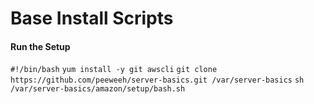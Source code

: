 # Base Install Scripts

#### Run the Setup
`#!/bin/bash`
`yum install -y git awscli`
`git clone https://github.com/peeweeh/server-basics.git /var/server-basics`
`sh /var/server-basics/amazon/setup/bash.sh`
